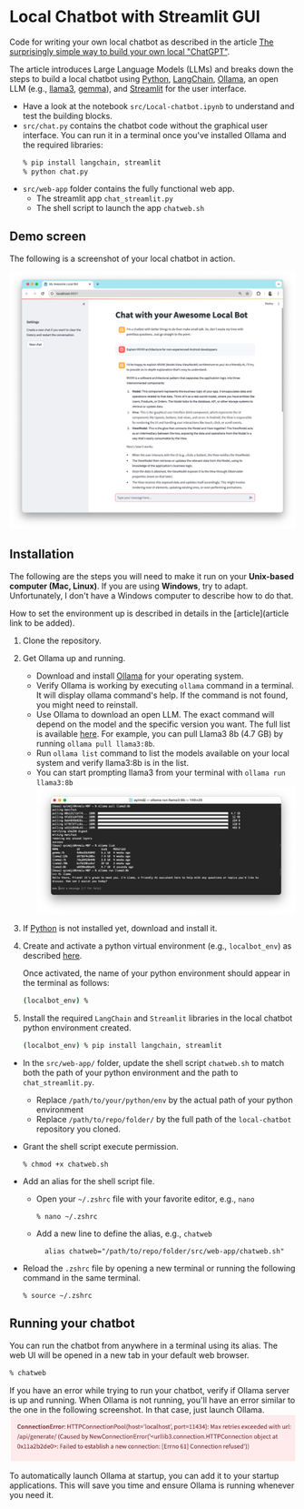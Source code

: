 # Local Chatbot with Streamlit GUI

Code for writing your own local chatbot as described in the article [The surprisingly simple way to build your own local "ChatGPT"](https://numericaideas.com/blog/build-your-own-chatgpt/). 

The article introduces Large Language Models (LLMs) and breaks down the steps to build a local chatbot using [Python](https://www.python.org/), [LangChain](https://www.langchain.com/), [Ollama](https://ollama.com/), an open LLM (e.g., [llama3](https://llama.meta.com/code-llama), [gemma](https://ai.google.dev/gemma)), and [Streamlit](https://streamlit.io/) for the user interface.

- Have a look at the notebook `src/Local-chatbot.ipynb` to understand and test the building blocks.
- `src/chat.py` contains the chatbot code without the graphical user interface. You can run it in a terminal once you've installed Ollama and the required libraries: 
  ```shell
  % pip install langchain, streamlit
  % python chat.py
  ```
- `src/web-app` folder contains the fully functional web app.
  - The streamlit app `chat_streamlit.py`
  - The shell script to launch the app `chatweb.sh`

## Demo screen

The following is a screenshot of your local chatbot in action.

![](images/StreamlitUI.png)

## Installation

The following are the steps you will need to make it run on your **Unix-based computer (Mac, Linux)**. If you are using **Windows**, try to adapt. Unfortunately, I don't have a Windows computer to describe how to do that.

How to set the environment up is described in details in the [article](article link to be added).

1. Clone the repository.

2. Get Ollama up and running.
   * Download and install [Ollama](https://ollama.com/download) for your operating system.
   * Verify Ollama is working by executing `ollama` command in a terminal. It will display ollama command's help. If the command is not found, you might need to reinstall.
   * Use Ollama to download an open LLM. The exact command will depend on the model and the specific version you want. The full list is available [here](https://ollama.com/library). For example, you can pull Llama3 8b (4.7 GB) by running `ollama pull llama3:8b`.
   * Run `ollama list` command to list the models available on your local system and verify llama3:8b is in the list.
   * You can start prompting llama3 from your terminal with `ollama run llama3:8b`
    ![](images/ollama-llama3-install.png)

3. If [Python](https://www.python.org/) is not installed yet, download and install it.

4. Create and activate a python virtual environment (e.g., `localbot_env`) as described [here](https://packaging.python.org/en/latest/guides/installing-using-pip-and-virtual-environments/#create-and-use-virtual-environments).

    Once activated, the name of your python environment should appear in the terminal as follows:
    ```bash
    (localbot_env) %
    ```

5. Install the required `LangChain` and `Streamlit` libraries in the local chatbot python environment created.

    ```bash
    (localbot_env) % pip install langchain, streamlit
    ```

- In the `src/web-app/` folder, update the shell script `chatweb.sh` to match both the path of your python environment and the path to `chat_streamlit.py`.
  - Replace `/path/to/your/python/env` by the actual path of your python environment 
  - Replace `/path/to/repo/folder/` by the full path of the `local-chatbot` repository you cloned. 

- Grant the shell script execute permission.
    ```shell
    % chmod +x chatweb.sh
    ```
- Add an alias for the shell script file.
  - Open your `~/.zshrc` file with your favorite editor, e.g., `nano`
      ```shell
      % nano ~/.zshrc
      ```
  - Add a new line to define the alias, e.g., `chatweb`
    
    ```shell
      alias chatweb="/path/to/repo/folder/src/web-app/chatweb.sh"
      ```
- Reload the `.zshrc` file by opening a new terminal or running the following command in the same terminal.
    ```shell 
    % source ~/.zshrc
    ```
## Running your chatbot

You can run the chatbot from anywhere in a terminal using its alias. The web UI will be opened in a new tab in your default web browser.
```bash
% chatweb
```

If you have an error while trying to run your chatbot, verify if Ollama server is up and running. 
When Ollama is not running, you'll have an error similar to the one in the following screenshot. In that case, just launch Ollama. 
![](images/Ollama-error.png)

To automatically launch Ollama at startup, you can add it to your startup applications. This will save you time and ensure Ollama is running whenever you need it.

